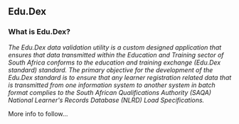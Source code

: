 ## **Edu.Dex** 

### **What is Edu.Dex?**

_The Edu.Dex data validation utility is a custom designed application that ensures that data transmitted within the Education and Training sector of South Africa conforms to the education and training exchange (Edu.Dex standard) standard._
_The primary objective for the development of the Edu.Dex standard is to ensure that any learner registration related data that is transmitted from one information system to another system in batch format complies to the South African Qualifications Authority (SAQA) National Learner's Records Database (NLRD) Load Specifications._

More info to follow...
